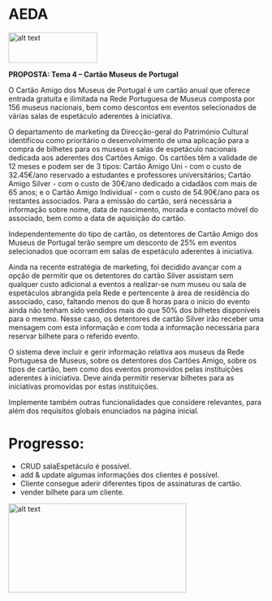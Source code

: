 # AEDA

<img src="https://github.com/gabrielrocco/AEDA/blob/master/feup_logo.jpeg" alt="alt text" width="175" height="60">


**PROPOSTA: Tema 4 – Cartão Museus de Portugal** 

O Cartão Amigo dos Museus de Portugal é um cartão anual que oferece entrada gratuita e ilimitada na Rede Portuguesa de Museus composta por 156 museus nacionais, bem como descontos em eventos selecionados de várias salas de espetáculo aderentes à iniciativa.

O departamento de ​marketing da Direcção-geral do Património Cultural identificou como prioritário o desenvolvimento de uma aplicação para a compra de bilhetes para os museus e salas de espetáculo nacionais dedicada aos aderentes dos Cartões Amigo.
Os cartões têm a validade de 12 meses e podem ser de 3 tipos: Cartão Amigo Uni - com o custo de 32.45€/ano reservado a estudantes e professores universitários; Cartão Amigo Silver - com o custo de 30€/ano dedicado a cidadãos com mais de 65 anos; e o Cartão Amigo Individual - com o custo de 54.90€/ano para os restantes associados. Para a emissão do cartão, será necessária a informação sobre nome, data de nascimento, morada e contacto móvel do associado, bem como a data de aquisição do cartão.

Independentemente do tipo de cartão, os detentores de Cartão Amigo dos Museus de Portugal terão sempre um desconto de 25% em eventos selecionados que ocorram em salas de espetáculo aderentes à iniciativa.

Ainda na recente estratégia de ​marketing,​ foi decidido avançar com a opção de permitir que os detentores do cartão Silver assistam sem qualquer custo adicional a eventos a realizar-se num museu ou sala de espetáculos abrangida pela Rede e pertencente à área de residência do associado, caso, faltando menos do que 8 horas para o início do evento ainda não tenham sido vendidos mais do que 50% dos bilhetes disponíveis para o mesmo. Nesse caso, os detentores de cartão Silver irão receber uma mensagem com esta informação e com toda a informação necessária para reservar bilhete para o referido evento.

O sistema deve incluir e gerir informação relativa aos museus da Rede Portuguesa de Museus, sobre os detentores dos Cartões Amigo, sobre os tipos de cartão, bem como dos eventos promovidos pelas instituições aderentes à iniciativa. Deve ainda permitir reservar bilhetes para as iniciativas promovidas por estas instituições.

Implemente também outras funcionalidades que considere relevantes, para além dos requisitos globais enunciados na página inicial.


# Progresso:

- CRUD salaEspetáculo é possível.
- add & update algumas informações dos clientes é possível.
- Cliente consegue aderir diferentes tipos de assinaturas de cartão.
- vender bilhete para um cliente.

<img src="https://github.com/Absolf/AEDA_Project1/diagrama.jpeg" alt="alt text" width="350" height="175">
